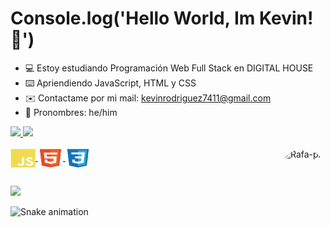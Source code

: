 # Console.log('Hello World, Im Kevin!👋')

- 💻 Estoy estudiando Programación Web Full Stack en DIGITAL HOUSE
- ⌨️ Apriendiendo JavaScript, HTML y  CSS
- ✉️ Contactame por mi mail: kevinrodriguez7411@gmail.com
- 👨 Pronombres: he/him

<div>
  <a href="https://github.com/JustKevinn">
  <img height="180em" src="https://github-readme-stats.vercel.app/api?username=JustKevinn&show_icons=true&theme=dracula&include_all_commits=true&count_private=true"/>
  <img height="180em" src="https://github-readme-stats.vercel.app/api/top-langs/?username=JustKevinn&layout=compact&langs_count=7&theme=dracula"/>
</div>
  
  </div>
<div style="display: inline_block"><br>
  <img align="center" alt="Rafa-Js" height="30" width="40" src="https://raw.githubusercontent.com/devicons/devicon/master/icons/javascript/javascript-plain.svg">
  <img align="center" alt="Rafa-HTML" height="30" width="40" src="https://raw.githubusercontent.com/devicons/devicon/master/icons/html5/html5-original.svg">
  <img align="center" alt="Rafa-CSS" height="30" width="40" src="https://raw.githubusercontent.com/devicons/devicon/master/icons/css3/css3-original.svg">
  <img align="right" alt="Rafa-pic" height="200" style="border-radius:50px;" src="http://pbs.twimg.com/media/EzMeKryVgAMrkQC.jpg">
</div>

##

 <div>
  <a href="https://www.instagram.com/_imjustkevin_/" target="_blank"><img src="https://img.shields.io/badge/-Instagram-%23E4405F?style=for-the-badge&logo=instagram&logoColor=white" target="_blank"></a>
</div>

![Snake animation](https://github.com/JustKevinn/JustKevinn/blob/output/github-contribution-grid-snake.svg)
